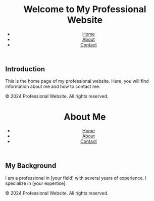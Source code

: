 <!DOCTYPE html>
<html lang="en">
<head>
    <meta charset="UTF-8">
    <meta name="viewport" content="width=device-width, initial-scale=1.0">
    <title>Home - Professional Website</title>
    <link rel="stylesheet" href="style.css"> <!-- Optional: Link to a CSS file for styling -->
</head>
<body>
    <header>
        <h1>Welcome to My Professional Website</h1>
        <nav>
            <ul>
                <li><a href="index.html">Home</a></li>
                <li><a href="about.html">About</a></li>
                <li><a href="contact.html">Contact</a></li>
            </ul>
        </nav>
    </header>
    <main>
        <section>
            <h2>Introduction</h2>
            <p>This is the home page of my professional website. Here, you will find information about me and how to contact me.</p>
        </section>
    </main>
    <footer>
        <p>&copy; 2024 Professional Website. All rights reserved.</p>
    </footer>
</body>
</html>

<!DOCTYPE html>
<html lang="en">
<head>
    <meta charset="UTF-8">
    <meta name="viewport" content="width=device-width, initial-scale=1.0">
    <title>About - Professional Website</title>
    <link rel="stylesheet" href="style.css">
</head>
<body>
    <header>
        <h1>About Me</h1>
        <nav>
            <ul>
                <li><a href="index.html">Home</a></li>
                <li><a href="about.html">About</a></li>
                <li><a href="contact.html">Contact</a></li>
            </ul>
        </nav>
    </header>
    <main>
        <section>
            <h2>My Background</h2>
            <p>I am a professional in [your field] with several years of experience. I specialize in [your expertise].</p>
        </section>
    </main>
    <footer>
        <p>&copy; 2024 Professional Website. All rights reserved.</p>
    </footer>
</body>
</html>
